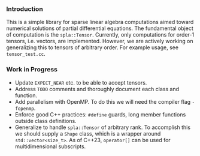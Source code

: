 ### Introduction
This is a simple library for sparse linear algebra computations aimed toward numerical solutions of partial differential equations. The fundamental object of computation is the `spla::Tensor`. Currently, only computations for order-1 tensors, i.e. vectors, are implemented. However, we are actively working on generalizing this to tensors of arbitrary order. For example usage, see `tensor_test.cc`.

### Work in Progress
* Update `EXPECT_NEAR` etc. to be able to accept tensors.
* Address `TODO` comments and thoroughly document each class and function.
* Add parallelism with OpenMP. To do this we will need the compiler flag `-fopenmp`.
* Enforce good C++ practices: `#define` guards, long member functions outside class definitions.
* Generalize to handle `spla::Tensor` of arbitrary rank. To accomplish this we should supply a `Shape` class, which is a wrapper around `std::vector<size_t>`. As of C++23, `operator[]` can be used for multidimensional subscripts.
